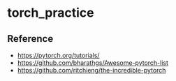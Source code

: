 # torch_practice


## Reference
- https://pytorch.org/tutorials/
- https://github.com/bharathgs/Awesome-pytorch-list
- https://github.com/ritchieng/the-incredible-pytorch